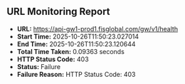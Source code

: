 ## URL Monitoring Report

- **URL:** https://api-gw1-prod1.fisglobal.com/gw/v1/health
- **Start Time:** 2025-10-26T11:50:23.027014
- **End Time:** 2025-10-26T11:50:23.120644
- **Total Time Taken:** 0.09363 seconds
- **HTTP Status Code:** 403
- **Status:** Failure
- **Failure Reason:** HTTP Status Code: 403
